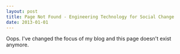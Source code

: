 ```yaml
---
layout: post
title: Page Not Found - Engineering Technology for Social Change
date: 2013-01-01
---
```


Oops. I've changed the focus of my blog and this page doesn't exist anymore.